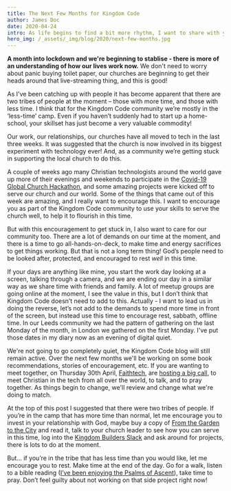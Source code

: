 ```yaml
---
title: The Next Few Months for Kingdom Code
author: James Doc
date: 2020-04-24
intro: As life begins to find a bit more rhythm, I want to share with you our thinking for Kingdom Code over the next few months…
hero_img: /_assets/_img/blog/2020/next-few-months.jpg
---
```


**A month into lockdown and we're beginning to stablise - there is more of an understanding of how our lives work now.** We don't need to worry about panic buying toilet paper, our churches are beginning to get their heads around that live-streaming thing, and this is good!

As I've been catching up with people it has become apparent that there are two tribes of people at the moment – those with more time, and those with less time. I think that for the Kingdom Code community we’re mostly in the ‘less-time’ camp. Even if you haven’t suddenly had to start up a home-school, your skillset has just become a very valuable commodity!

Our work, our relationships, our churches have all moved to tech in the last three weeks. It was suggested that the church is now involved in its biggest experiment with technology ever! And, as a community we’re getting stuck in supporting the local church to do this.

A couple of weeks ago many Christian technologists around the world gave up more of their evenings and weekends to participate in the [Covid-19 Global Church Hackathon](https://www.covidhack.com/), and some amazing projects were kicked off to serve our church and our world. Some of the things that came out of this week are amazing, and I really want to encourage this. I want to encourage you as part of the Kingdom Code community to use your skills to serve the church well, to help it to flourish in this time.

But with this encouragement to get stuck in, I also want to care for our community too. There are a lot of demands on our time at the moment, and there is a time to go all-hands-on-deck, to make time and energy sacrifices to get things working. But that is not a long term thing! God’s people need to be looked after, protected, and encouraged to rest _well_ in this time.

If your days are anything like mine, you start the work day looking at a screen, talking through a camera, and we are ending our day in a similar way as we share time with friends and family. A lot of meetup groups are going online at the moment, I see the value in this, but I don’t think that Kingdom Code doesn’t need to add to this. Actually - I want to lead us in doing the reverse, let’s not add to the demands to spend more time in front of the screen, but instead use this time to encourage rest, sabbath, offline time. In our Leeds community we had the pattern of gathering on the last Monday of the month, in London we gathered on the first Monday. I've put those dates in my diary now as an evening of digital quiet.

We're not going to go completely quiet, the Kingdom Code blog will still remain active. Over the next few months we'll be working on some book recommendations, stories of encouragement, etc. If you are wanting to meet together, on Thursday 30th April, [Faithtech](https://faithtech.com), are [hosting a big call](https://www.eventbrite.com/e/faithtech-global-community-meetup-online-tickets-102822386526), to meet Christian in the tech from all over the world, to talk, and to pray together. As things begin to change, we'll review and change what we're doing to match.

At the top of this post I suggested that there were two tribes of people. If you’re in the camp that has more time than normal, let me encourage you to invest in your relationship with God, maybe buy a copy of [From the Garden to the City](https://www.amazon.co.uk/Garden-City-Dyer-John/dp/0825426685/) and read it, talk to your church leader to see how you can serve in this time, log into the [Kingdom Builders Slack](http://kingdombuilders.io/) and ask around for projects, there is lots to do at the moment.

But… if you’re in the tribe that has less time than you would like, let me encourage you to rest. Make time at the end of the day. Go for a walk, listen to a bible reading ([I’ve been enjoying the Psalms of Ascent](https://jamesdoc.com/blog/2020/psalm-130/)), take time to pray. Don’t feel guilty about not working on that side project right now!
